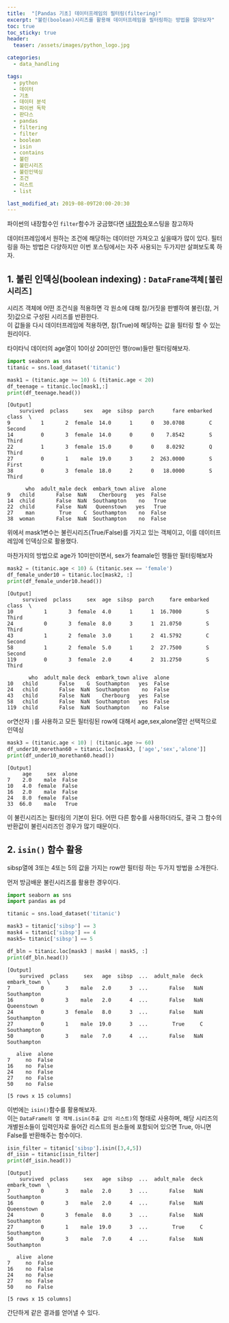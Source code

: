 ```yaml
---
title:  "[Pandas 기초] 데이터프레임의 필터링(filtering)"
excerpt: "불린(boolean)시리즈를 활용해 데이터프레임을 필터링하는 방법을 알아보자"
toc: true
toc_sticky: true
header:
  teaser: /assets/images/python_logo.jpg

categories:
  - data_handling

tags:
  - python
  - 데이터
  - 기초
  - 데이터 분석
  - 파이썬 독학
  - 판다스
  - pandas
  - filtering
  - filter
  - boolean
  - isin
  - contains
  - 불린
  - 불린시리즈
  - 불린인덱싱
  - 조건
  - 리스트
  - list

last_modified_at: 2019-08-09T20:00-20:30
---
```


파이썬의 내장함수인 `filter`함수가 궁금했다면 [내장함수](https://yganalyst.github.io/study/Py_study16/#9-filter)포스팅을 참고하자  

데이터프레임에서 원하는 조건에 해당하는 데이터만 가져오고 싶을때가 많이 있다. 필터링을 하는 방법은 다양하지만 이번 포스팅에서는 자주 사용되는 두가지만 살펴보도록 하자.  

## 1. 불린 인덱싱(boolean indexing) : `DataFrame객체[불린 시리즈]`  

시리즈 객체에 어떤 조건식을 적용하면 각 원소에 대해 참/거짓을 판별하여 불린(참, 거짓)값으로 구성된 시리즈를 반환한다.  
이 값들을 다시 데이터프레임에 적용하면, 참(True)에 해당하는 값을 필터링 할 수 있는 원리이다.  



타이타닉 데이터의 age열이 10이상 20미만인 행(row)들만 필터링해보자.  

```python
import seaborn as sns
titanic = sns.load_dataset('titanic')

mask1 = (titanic.age >= 10) & (titanic.age < 20)
df_teenage = titanic.loc[mask1,:]
print(df_teenage.head())
```
	[Output]
        survived  pclass     sex   age  sibsp  parch      fare embarked   class  \
    9          1       2  female  14.0      1      0   30.0708        C  Second   
    14         0       3  female  14.0      0      0    7.8542        S   Third   
    22         1       3  female  15.0      0      0    8.0292        Q   Third   
    27         0       1    male  19.0      3      2  263.0000        S   First   
    38         0       3  female  18.0      2      0   18.0000        S   Third   
    
          who  adult_male deck  embark_town alive  alone  
    9   child       False  NaN    Cherbourg   yes  False  
    14  child       False  NaN  Southampton    no   True  
    22  child       False  NaN   Queenstown   yes   True  
    27    man        True    C  Southampton    no  False  
    38  woman       False  NaN  Southampton    no  False  
    
위에서 mask1변수는 불린시리즈(True/False)를 가지고 있는 객체이고, 이를 데이터프레임에 인덱싱으로 활용했다.  


마찬가지의 방법으로 age가 10미만이면서, sex가 feamale인 행들만 필터링해보자  

```python
mask2 = (titanic.age < 10) & (titanic.sex == 'female')
df_female_under10 = titanic.loc[mask2, :]
print(df_female_under10.head())
```
	[Output]
         survived  pclass     sex  age  sibsp  parch     fare embarked   class  \
    10          1       3  female  4.0      1      1  16.7000        S   Third   
    24          0       3  female  8.0      3      1  21.0750        S   Third   
    43          1       2  female  3.0      1      2  41.5792        C  Second   
    58          1       2  female  5.0      1      2  27.7500        S  Second   
    119         0       3  female  2.0      4      2  31.2750        S   Third   
    
           who  adult_male deck  embark_town alive  alone  
    10   child       False    G  Southampton   yes  False  
    24   child       False  NaN  Southampton    no  False  
    43   child       False  NaN    Cherbourg   yes  False  
    58   child       False  NaN  Southampton   yes  False  
    119  child       False  NaN  Southampton    no  False  
    

or연산자 `|`를 사용하고 모든 필터링된 row에 대해서 age,sex,alone열만 선택적으로 인덱싱  

```python
mask3 = (titanic.age < 10) | (titanic.age >= 60)
df_under10_morethan60 = titanic.loc[mask3, ['age','sex','alone']]
print(df_under10_morethan60.head())
```
	[Output]
         age     sex  alone
    7    2.0    male  False
    10   4.0  female  False
    16   2.0    male  False
    24   8.0  female  False
    33  66.0    male   True
    

이 불린시리즈는 필터링의 기본이 된다. 어떤 다른 함수를 사용하더라도, 결국 그 함수의 반환값이 불린시리즈인 경우가 많기 때문이다.  

## 2. `isin()` 함수 활용  

sibsp열에 3또는 4또는 5의 값을 가지는 row만 필터링 하는 두가지 방법을 소개한다.  

먼저 방금배운 불린시리즈를 활용한 경우이다.  

```python
import seaborn as sns
import pandas as pd

titanic = sns.load_dataset('titanic')

mask3 = titanic['sibsp'] == 3
mask4 = titanic['sibsp'] == 4
mask5= titanic['sibsp'] == 5

df_bln = titanic.loc[mask3 | mask4 | mask5, :]
print(df_bln.head())

```
	[Output]
        survived  pclass     sex   age  sibsp  ...  adult_male  deck  embark_town  \
    7          0       3    male   2.0      3  ...       False   NaN  Southampton   
    16         0       3    male   2.0      4  ...       False   NaN   Queenstown   
    24         0       3  female   8.0      3  ...       False   NaN  Southampton   
    27         0       1    male  19.0      3  ...        True     C  Southampton   
    50         0       3    male   7.0      4  ...       False   NaN  Southampton   
    
       alive  alone  
    7     no  False  
    16    no  False  
    24    no  False  
    27    no  False  
    50    no  False  
    
    [5 rows x 15 columns]
    

이번에는 `isin()`함수를 활용해보자.  
이는 `DataFrame의 열 객체.isin(추출 값의 리스트)`의 형태로 사용하며, 해당 시리즈의 개별원소들이 입력인자로 들어간 리스트의 원소들에 포함되어 있으면 True, 아니면 False를 반환해주는 함수이다.  


```python
isin_filter = titanic['sibsp'].isin([3,4,5])
df_isin = titanic[isin_filter]
print(df_isin.head())
```
	[Output]
        survived  pclass     sex   age  sibsp  ...  adult_male  deck  embark_town  \
    7          0       3    male   2.0      3  ...       False   NaN  Southampton   
    16         0       3    male   2.0      4  ...       False   NaN   Queenstown   
    24         0       3  female   8.0      3  ...       False   NaN  Southampton   
    27         0       1    male  19.0      3  ...        True     C  Southampton   
    50         0       3    male   7.0      4  ...       False   NaN  Southampton   
    
       alive  alone  
    7     no  False  
    16    no  False  
    24    no  False  
    27    no  False  
    50    no  False  
    
    [5 rows x 15 columns]
    
간단하게 같은 결과를 얻어낼 수 있다.  